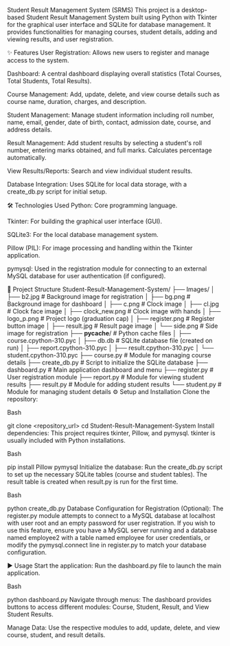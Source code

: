 Student Result Management System (SRMS)
This project is a desktop-based Student Result Management System built using Python with Tkinter for the graphical user interface and SQLite for database management. It provides functionalities for managing courses, student details, adding and viewing results, and user registration.

✨ Features
User Registration: Allows new users to register and manage access to the system.

Dashboard: A central dashboard displaying overall statistics (Total Courses, Total Students, Total Results).

Course Management: Add, update, delete, and view course details such as course name, duration, charges, and description.

Student Management: Manage student information including roll number, name, email, gender, date of birth, contact, admission date, course, and address details.

Result Management: Add student results by selecting a student's roll number, entering marks obtained, and full marks. Calculates percentage automatically.

View Results/Reports: Search and view individual student results.

Database Integration: Uses SQLite for local data storage, with a create_db.py script for initial setup.

🛠️ Technologies Used
Python: Core programming language.

Tkinter: For building the graphical user interface (GUI).

SQLite3: For the local database management system.

Pillow (PIL): For image processing and handling within the Tkinter application.

pymysql: Used in the registration module for connecting to an external MySQL database for user authentication (if configured).

📁 Project Structure
Student-Result-Management-System/
├── Images/
│   ├── b2.jpg                 # Background image for registration
│   ├── bg.png                 # Background image for dashboard
│   ├── c.png                  # Clock image
│   ├── cl.jpg                 # Clock face image
│   ├── clock_new.png          # Clock image with hands
│   ├── logo_p.png             # Project logo (graduation cap)
│   ├── register.png           # Register button image
│   ├── result.jpg             # Result page image
│   └── side.png               # Side image for registration
├── __pycache__/             # Python cache files
│   ├── course.cpython-310.pyc
│   ├── db.db                  # SQLite database file (created on run)
│   ├── report.cpython-310.pyc
│   ├── result.cpython-310.pyc
│   └── student.cpython-310.pyc
├── course.py                # Module for managing course details
├── create_db.py             # Script to initialize the SQLite database
├── dashboard.py             # Main application dashboard and menu
├── register.py              # User registration module
├── report.py                # Module for viewing student results
├── result.py                # Module for adding student results
└── student.py               # Module for managing student details
⚙️ Setup and Installation
Clone the repository:

Bash

git clone <repository_url>
cd Student-Result-Management-System
Install dependencies:
This project requires tkinter, Pillow, and pymysql. tkinter is usually included with Python installations.

Bash

pip install Pillow pymysql
Initialize the database:
Run the create_db.py script to set up the necessary SQLite tables (course and student tables). The result table is created when result.py is run for the first time.

Bash

python create_db.py
Database Configuration for Registration (Optional):
The register.py module attempts to connect to a MySQL database at localhost with user root and an empty password for user registration. If you wish to use this feature, ensure you have a MySQL server running and a database named employee2 with a table named employee for user credentials, or modify the pymysql.connect line in register.py to match your database configuration.

▶️ Usage
Start the application:
Run the dashboard.py file to launch the main application.

Bash

python dashboard.py
Navigate through menus:
The dashboard provides buttons to access different modules: Course, Student, Result, and View Student Results.

Manage Data:
Use the respective modules to add, update, delete, and view course, student, and result details.
